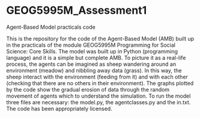 # GEOG5995M_Assessment1

Agent-Based Model practicals code

This is the repository for the code of the Agent-Based Model (AMB) built up in the practicals of the module GEOG5995M Programming for Social Science: Core Skills. 
The model was built up in Python (programming language) and it is a simple but complete AMB. 
To picture it as a real-life process, the agents can be imagined as sheep wandering around an environment (meadow) and nibbling away data (grass). In this way, the sheep interact with the environment (feeding from it) and with each other (checking that there are no others in their environment). 
The graphs plotted by the code show the gradual erosion of data through the random movement of agents which to understand the simulation. 
To run the model three files are necessary: the model.py, the agentclasses.py and the in.txt. 
The code has been appropriately licensed.
